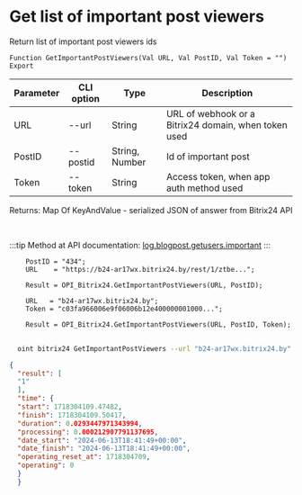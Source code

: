 ﻿---
sidebar_position: 4
---

# Get list of important post viewers
 Return list of important post viewers ids



`Function GetImportantPostViewers(Val URL, Val PostID, Val Token = "") Export`

  | Parameter | CLI option | Type | Description |
  |-|-|-|-|
  | URL | --url | String | URL of webhook or a Bitrix24 domain, when token used |
  | PostID | --postid | String, Number | Id of important post |
  | Token | --token | String | Access token, when app auth method used |

  
  Returns:  Map Of KeyAndValue - serialized JSON of answer from Bitrix24 API

<br/>

:::tip
Method at API documentation: [log.blogpost.getusers.important](https://dev.1c-bitrix.ru/rest_help/log/log_blogpost_getusers_important.php)
:::
<br/>


```bsl title="Code example"
    PostID = "434";
    URL    = "https://b24-ar17wx.bitrix24.by/rest/1/ztbe...";

    Result = OPI_Bitrix24.GetImportantPostViewers(URL, PostID);

    URL   = "b24-ar17wx.bitrix24.by";
    Token = "c03fa966006e9f06006b12e400000001000...";

    Result = OPI_Bitrix24.GetImportantPostViewers(URL, PostID, Token);
```



```sh title="CLI command example"
    
  oint bitrix24 GetImportantPostViewers --url "b24-ar17wx.bitrix24.by" --postid "438" --token "fe3fa966006e9f06006b12e400000001000..."

```

```json title="Result"
{
  "result": [
  "1"
  ],
  "time": {
  "start": 1718304109.47482,
  "finish": 1718304109.50417,
  "duration": 0.0293447971343994,
  "processing": 0.000212907791137695,
  "date_start": "2024-06-13T18:41:49+00:00",
  "date_finish": "2024-06-13T18:41:49+00:00",
  "operating_reset_at": 1718304709,
  "operating": 0
  }
  }
```
